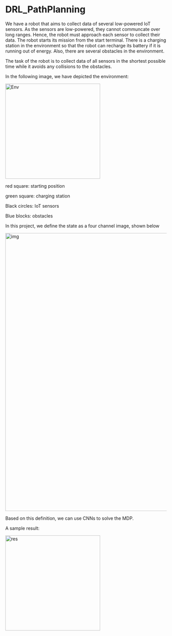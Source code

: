 # DRL_PathPlanning
We have a robot that aims to collect data of several low-powered IoT sensors. As the sensors are low-powered, they cannot communcate over long ranges. Hence, the robot must approach each sensor to collect their data. The robot starts its mission from the start terminal. There is a charging station in the environment so that the robot can recharge its battery if it is running out of energy. Also, there are several obstacles in the environment. 

The task of the robot is to collect data of all sensors in the shortest possible time while it avoids any collisions to the obstacles.


In the following image, we have depicted the environment:


<img width="296" alt="Env" src="https://user-images.githubusercontent.com/37718565/167018071-d82d1445-17e9-4b01-9604-d7c2339bbd8e.png">

red square: starting position

green square: charging station

Black circles: IoT sensors

Blue blocks: obstacles


In this project, we define the state as a four channel image, shown below

<img width="865" alt="img" src="https://user-images.githubusercontent.com/37718565/167021810-200d8550-21e6-4540-ab24-c8fac41e23ef.png">

Based on this definition, we can use CNNs to solve the MDP. 








A sample result:


<img width="296" alt="res" src="https://user-images.githubusercontent.com/37718565/167018611-38facc53-ab32-42f8-99b9-014151581baa.png">
